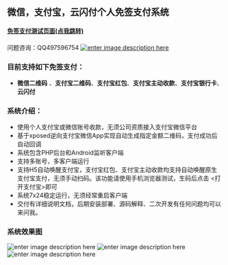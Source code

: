 ## 微信，支付宝，云闪付个人免签支付系统

#### [免签支付测试页面(点我跳转)](http://pay.changu.net/pay) 
问题咨询：QQ497596754 [![enter image description here](http://wpa.qq.com/pa?p=2:497596754:51)](http://wpa.qq.com/msgrd?v=3&uin=497596754&site=qq&menu=yes)

### 目前支持如下免签支付：
 - **微信二维码** 、**支付宝二维码**、**支付宝红包**、**支付宝主动收款**、**支付宝银行卡**、**云闪付**

### 系统介绍：
- 使用个人支付宝或微信账号收款，无须公司资质接入支付宝微信平台
- 基于xposed逆向支付宝微信App实现自动生成指定金额二维码，支付成功后自动回调
- 系统包含PHP后台和Android监听客户端
- 支持多账号，多客户端运行
- 支持H5自动唤醒支付宝，支付宝红包、支付宝主动收款均支持自动唤醒原生支付宝支付，无须手动扫码。该功能请使用手机浏览器测试，生码后点击 <打开支付宝>即可
- 系统7x24稳定运行，无须经常重启客户端
- 交付有详细说明文档，后期安装部署、源码解释、二次开发有任何问题均可以来问我。

### 系统效果图
![enter image description here](https://raw.githubusercontent.com/wxs2/xposed-pay/master/home.png)
![enter image description here](https://raw.githubusercontent.com/wxs2/xposed-pay/master/demo2.png)
![enter image description here](https://raw.githubusercontent.com/wxs2/xposed-pay/master/order-list.png)
